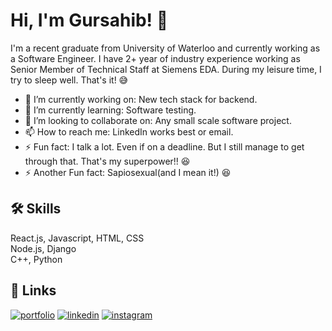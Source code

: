 
# Hi, I'm Gursahib! 👋


I'm a recent graduate from University of Waterloo and currently working as a Software Engineer.
I have 2+ year of industry experience working as Senior Member of Technical Staff at Siemens EDA.
During my leisure time, I try to sleep well. That's it! :sweat_smile: 


- 🔭 I’m currently working on: New tech stack for backend.
- 🌱 I’m currently learning: Software testing.
- 👯 I’m looking to collaborate on: Any small scale software project.
- 📫 How to reach me: LinkedIn works best or email.
- ⚡ Fun fact: I talk a lot. Even if on a deadline. But I still manage to get through that. That's my superpower!! :laughing:
- ⚡ Another Fun fact: Sapiosexual(and I mean it!) :laughing:

## 🛠 Skills
React.js, Javascript, HTML, CSS<br>
Node.js, Django <br>
C++, Python

## 🔗 Links
[![portfolio](https://img.shields.io/badge/my_portfolio-000?style=for-the-badge&logo=ko-fi&logoColor=white)](https://codesahib.com/about-me)
[![linkedin](https://img.shields.io/badge/linkedin-0A66C2?style=for-the-badge&logo=linkedin&logoColor=white)](https://www.linkedin.com/in/singh-gursahib/)
[![instagram](https://img.shields.io/badge/instagram-1DA1F2?style=for-the-badge&logo=instagram&logoColor=white)](https://www.instagram.com/gursahib__singh/?hl=en)
